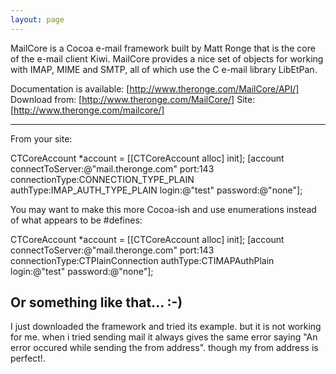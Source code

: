 ```yaml
---
layout: page
---
```


MailCore is a Cocoa e-mail framework built by Matt Ronge that is the core of the e-mail client Kiwi. MailCore provides a nice set of objects for working with IMAP, MIME and SMTP, all of which use the C e-mail library LibEtPan.

Documentation is available: [http://www.theronge.com/MailCore/API/]
Download from: [http://www.theronge.com/MailCore/]
Site: [http://www.theronge.com/mailcore/]

----

From your site:
    
CTCoreAccount *account = [[CTCoreAccount alloc] init];
[account connectToServer:@"mail.theronge.com" port:143 connectionType:CONNECTION_TYPE_PLAIN authType:IMAP_AUTH_TYPE_PLAIN login:@"test" password:@"none"];


You may want to make this more Cocoa-ish and use enumerations instead of what appears to be #defines:

    
CTCoreAccount *account = [[CTCoreAccount alloc] init];
[account connectToServer:@"mail.theronge.com" port:143 connectionType:CTPlainConnection authType:CTIMAPAuthPlain login:@"test" password:@"none"];


Or something like that... :-)
----
I just downloaded the framework and tried its example. but it is not working for me. when i tried sending mail it always gives the same error saying
"An error occured while sending the from address". though my  from address is perfect!.
